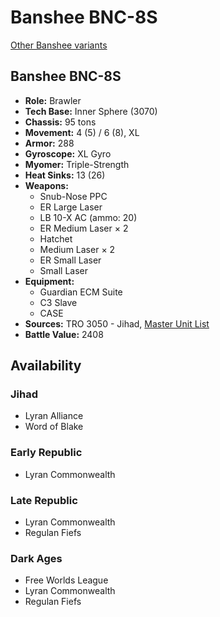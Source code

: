 # Banshee BNC-8S

[Other Banshee variants](../banshee.md)

## Banshee BNC-8S
- **Role:** Brawler
- **Tech Base:** Inner Sphere (3070)
- **Chassis:** 95 tons
- **Movement:** 4 (5) / 6 (8), XL
- **Armor:** 288
- **Gyroscope:** XL Gyro
- **Myomer:** Triple-Strength
- **Heat Sinks:** 13 (26)
- **Weapons:**
  - Snub-Nose PPC
  - ER Large Laser
  - LB 10-X AC (ammo: 20)
  - ER Medium Laser × 2
  - Hatchet
  - Medium Laser × 2
  - ER Small Laser
  - Small Laser
- **Equipment:**
  - Guardian ECM Suite
  - C3 Slave
  - CASE
- **Sources:** TRO 3050 - Jihad, [Master Unit List](http://masterunitlist.info/Unit/Details/250/banshee-bnc-8s)
- **Battle Value:** 2408

## Availability

### Jihad
- Lyran Alliance
- Word of Blake

### Early Republic
- Lyran Commonwealth

### Late Republic
- Lyran Commonwealth
- Regulan Fiefs

### Dark Ages
- Free Worlds League
- Lyran Commonwealth
- Regulan Fiefs

